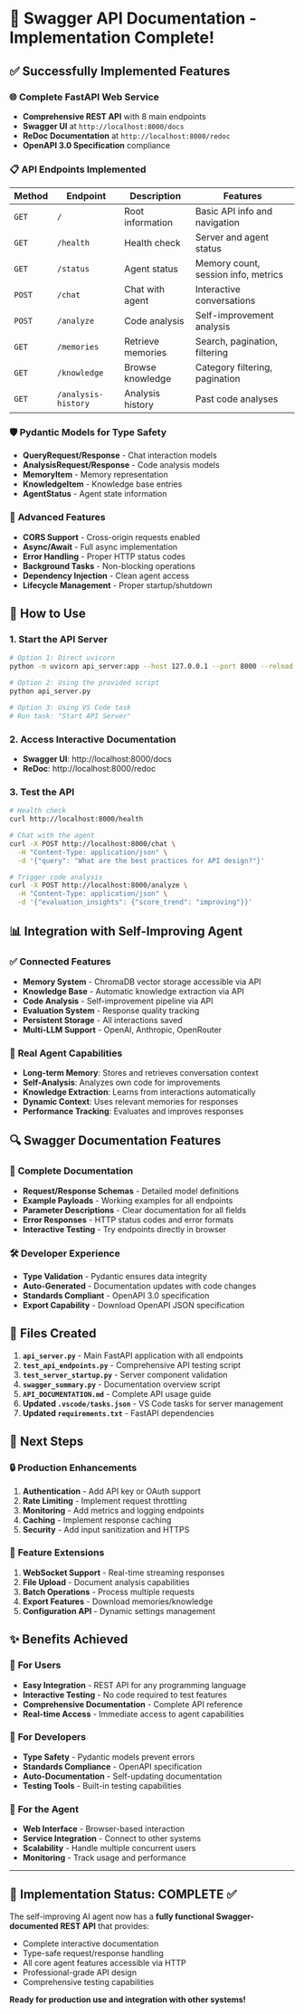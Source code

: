 # 🎉 Swagger API Documentation - Implementation Complete!

## ✅ Successfully Implemented Features

### 🌐 **Complete FastAPI Web Service**
- **Comprehensive REST API** with 8 main endpoints
- **Swagger UI** at `http://localhost:8000/docs`
- **ReDoc Documentation** at `http://localhost:8000/redoc`
- **OpenAPI 3.0 Specification** compliance

### 📋 **API Endpoints Implemented**

| Method | Endpoint | Description | Features |
|--------|----------|-------------|----------|
| `GET` | `/` | Root information | Basic API info and navigation |
| `GET` | `/health` | Health check | Server and agent status |
| `GET` | `/status` | Agent status | Memory count, session info, metrics |
| `POST` | `/chat` | Chat with agent | Interactive conversations |
| `POST` | `/analyze` | Code analysis | Self-improvement analysis |
| `GET` | `/memories` | Retrieve memories | Search, pagination, filtering |
| `GET` | `/knowledge` | Browse knowledge | Category filtering, pagination |
| `GET` | `/analysis-history` | Analysis history | Past code analyses |

### 🛡️ **Pydantic Models for Type Safety**
- **QueryRequest/Response** - Chat interaction models
- **AnalysisRequest/Response** - Code analysis models  
- **MemoryItem** - Memory representation
- **KnowledgeItem** - Knowledge base entries
- **AgentStatus** - Agent state information

### 🔧 **Advanced Features**
- **CORS Support** - Cross-origin requests enabled
- **Async/Await** - Full async implementation
- **Error Handling** - Proper HTTP status codes
- **Background Tasks** - Non-blocking operations
- **Dependency Injection** - Clean agent access
- **Lifecycle Management** - Proper startup/shutdown

## 🚀 How to Use

### 1. **Start the API Server**
```bash
# Option 1: Direct uvicorn
python -m uvicorn api_server:app --host 127.0.0.1 --port 8000 --reload

# Option 2: Using the provided script
python api_server.py

# Option 3: Using VS Code task
# Run task: "Start API Server"
```

### 2. **Access Interactive Documentation**
- **Swagger UI**: http://localhost:8000/docs
- **ReDoc**: http://localhost:8000/redoc

### 3. **Test the API**
```bash
# Health check
curl http://localhost:8000/health

# Chat with the agent
curl -X POST http://localhost:8000/chat \
  -H "Content-Type: application/json" \
  -d '{"query": "What are the best practices for API design?"}'

# Trigger code analysis
curl -X POST http://localhost:8000/analyze \
  -H "Content-Type: application/json" \
  -d '{"evaluation_insights": {"score_trend": "improving"}}'
```

## 📊 Integration with Self-Improving Agent

### ✅ **Connected Features**
- **Memory System** - ChromaDB vector storage accessible via API
- **Knowledge Base** - Automatic knowledge extraction via API
- **Code Analysis** - Self-improvement pipeline via API
- **Evaluation System** - Response quality tracking
- **Persistent Storage** - All interactions saved
- **Multi-LLM Support** - OpenAI, Anthropic, OpenRouter

### 🎯 **Real Agent Capabilities**
- **Long-term Memory**: Stores and retrieves conversation context
- **Self-Analysis**: Analyzes own code for improvements
- **Knowledge Extraction**: Learns from interactions automatically
- **Dynamic Context**: Uses relevant memories for responses
- **Performance Tracking**: Evaluates and improves responses

## 🔍 **Swagger Documentation Features**

### 📖 **Complete Documentation**
- **Request/Response Schemas** - Detailed model definitions
- **Example Payloads** - Working examples for all endpoints
- **Parameter Descriptions** - Clear documentation for all fields
- **Error Responses** - HTTP status codes and error formats
- **Interactive Testing** - Try endpoints directly in browser

### 🛠️ **Developer Experience**
- **Type Validation** - Pydantic ensures data integrity
- **Auto-Generated** - Documentation updates with code changes
- **Standards Compliant** - OpenAPI 3.0 specification
- **Export Capability** - Download OpenAPI JSON specification

## 📁 **Files Created**

1. **`api_server.py`** - Main FastAPI application with all endpoints
2. **`test_api_endpoints.py`** - Comprehensive API testing script
3. **`test_server_startup.py`** - Server component validation
4. **`swagger_summary.py`** - Documentation overview script
5. **`API_DOCUMENTATION.md`** - Complete API usage guide
6. **Updated `.vscode/tasks.json`** - VS Code tasks for server management
7. **Updated `requirements.txt`** - FastAPI dependencies

## 🎯 **Next Steps**

### 🔒 **Production Enhancements**
1. **Authentication** - Add API key or OAuth support
2. **Rate Limiting** - Implement request throttling
3. **Monitoring** - Add metrics and logging endpoints
4. **Caching** - Implement response caching
5. **Security** - Add input sanitization and HTTPS

### 🚀 **Feature Extensions**
1. **WebSocket Support** - Real-time streaming responses
2. **File Upload** - Document analysis capabilities
3. **Batch Operations** - Process multiple requests
4. **Export Features** - Download memories/knowledge
5. **Configuration API** - Dynamic settings management

## ✨ **Benefits Achieved**

### 👥 **For Users**
- **Easy Integration** - REST API for any programming language
- **Interactive Testing** - No code required to test features
- **Comprehensive Documentation** - Complete API reference
- **Real-time Access** - Immediate access to agent capabilities

### 🔧 **For Developers**
- **Type Safety** - Pydantic models prevent errors
- **Standards Compliance** - OpenAPI specification
- **Auto-Documentation** - Self-updating documentation
- **Testing Tools** - Built-in testing capabilities

### 🤖 **For the Agent**
- **Web Interface** - Browser-based interaction
- **Service Integration** - Connect to other systems
- **Scalability** - Handle multiple concurrent users
- **Monitoring** - Track usage and performance

---

## 🎉 **Implementation Status: COMPLETE** ✅

The self-improving AI agent now has a **fully functional Swagger-documented REST API** that provides:
- Complete interactive documentation
- Type-safe request/response handling  
- All core agent features accessible via HTTP
- Professional-grade API design
- Comprehensive testing capabilities

**Ready for production use and integration with other systems!**
